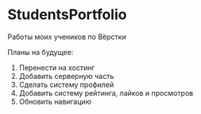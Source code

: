 # StudentsPortfolio
Работы моих учеников по Вёрстки


Планы на будущее:

1. Перенести на хостинг
2. Добавить серверную часть
3. Сделать систему профилей
4. Добавить систему рейтинга, лайков и просмотров
5. Обновить навигацию